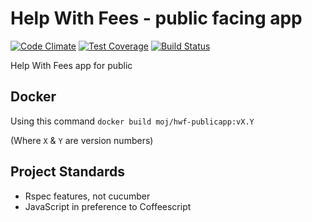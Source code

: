 # Help With Fees - public facing app
[![Code Climate](https://codeclimate.com/github/ministryofjustice/hwf-publicapp/badges/gpa.svg)](https://codeclimate.com/github/ministryofjustice/hwf-publicapp) [![Test Coverage](https://codeclimate.com/github/ministryofjustice/hwf-publicapp/badges/coverage.svg)](https://codeclimate.com/github/ministryofjustice/hwf-publicapp) [![Build Status](https://travis-ci.org/ministryofjustice/hwf-publicapp.svg?branch=master)](https://travis-ci.org/ministryofjustice/hwf-publicapp)

Help With Fees app for public

## Docker

Using this command `docker build moj/hwf-publicapp:vX.Y`

(Where `X` & `Y` are version numbers)


## Project Standards 
* Rspec features, not cucumber
* JavaScript in preference to Coffeescript
